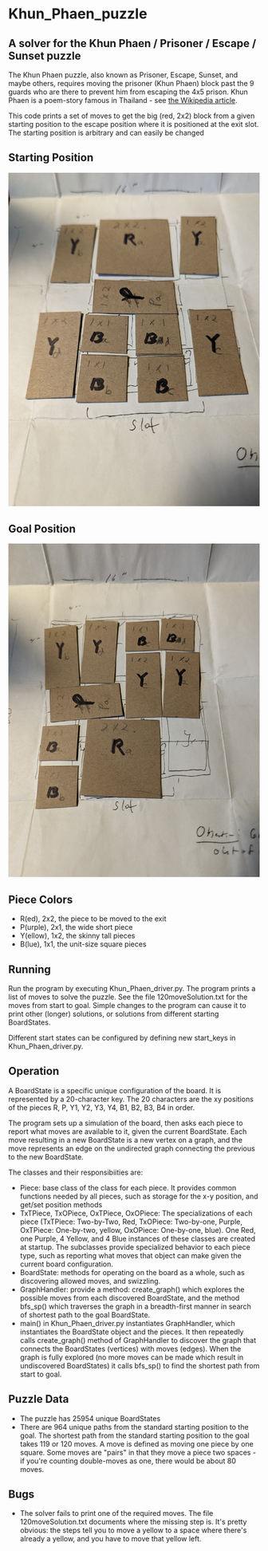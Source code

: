# Khun_Phaen_puzzle
## A solver for the Khun Phaen / Prisoner / Escape / Sunset puzzle

The Khun Phaen puzzle, also known as Prisoner, Escape, Sunset, and maybe others, requires moving the prisoner
(Khun Phaen) block past the 9 guards who are there to prevent him from escaping the 4x5 prison.
Khun Phaen is a poem-story famous in Thailand - see
[the Wikipedia article](https://en.wikipedia.org/wiki/Khun_Chang_Khun_Phaen).

This code prints a set of moves to get the big (red, 2x2) block from a given starting position to the escape position
where it is positioned at the exit slot. The starting position is arbitrary and can easily be changed

## Starting Position
![end pos](images/PXL_20231230_164624583.jpg)

## Goal Position
![start pos](images/PXL_20231230_164536931.jpg)

## Piece Colors
- R(ed), 2x2, the piece to be moved to the exit
- P(urple), 2x1, the wide short piece
- Y(ellow), 1x2, the skinny tall pieces
- B(lue), 1x1, the unit-size square pieces

## Running
Run the program by executing Khun_Phaen_driver.py. The program prints a list of moves
to solve the puzzle. See the file 120moveSolution.txt for the moves from start to goal.
Simple changes to the program can cause it to print other (longer) solutions, or solutions
from different starting BoardStates.

Different start states can be configured by defining new start_keys in Khun_Phaen_driver.py.

## Operation
A BoardState is a specific unique configuration of the board. It is
represented by a 20-character key. The
20 characters are the xy positions of the pieces R, P, Y1, Y2, Y3, Y4, B1, B2, B3, B4 in order.

The program sets up a simulation of the board, then asks each piece to report what moves are
available to it, given the current BoardState. Each move resulting in a new BoardState is
a new vertex on a graph, and the move represents an edge on the undirected graph connecting
the previous to the new BoardState.

The classes and their responsibiities are:
- Piece: base class of the class for each piece. It provides common functions needed by all
pieces, such as storage for the x-y position, and get/set position methods
- TxTPiece, TxOPiece, OxTPiece, OxOPiece: The specializations of each piece (TxTPiece: Two-by-Two,
Red, TxOPiece: Two-by-one, Purple, OxTPiece: One-by-two, yellow, OxOPiece: One-by-one, blue).
One Red, one Purple, 4 Yellow, and 4 Blue instances of these classes are created at startup.
The subclasses provide specialized behavior to each piece type, such as reporting what moves
that object can make given the current board configuration.
- BoardState: methods for operating on the board as a whole, such as discovering allowed moves,
and swizzling.
- GraphHandler: provide a method: create_graph() which explores the possible moves from
each discovered BoardState, and the method bfs_sp() which traverses the graph in a breadth-first
manner in search of shortest path to the goal BoardState.
- main() in Khun_Phaen_driver.py instantiates GraphHandler, which instantiates the BoardState
object and the pieces. It then repeatedly calls create_graph() method of GraphHandler to
discover the graph that connects the BoardStates (vertices) with moves (edges). When the
graph is fully explored (no more moves can be made which result in undiscovered BoardStates)
it calls bfs_sp() to find the shortest path from start to goal.

## Puzzle Data
- The puzzle has 25954 unique BoardStates
- There are 964 unique paths from the standard starting position to the goal. The shortest path
from the standard starting position to the goal takes 119 or 120 moves. A move is defined
as moving one piece by one square. Some moves are "pairs" in that they move a piece two
spaces - if you're counting double-moves as one, there would be about 80 moves.

## Bugs
- The solver fails to print one of the required moves. The file 120moveSolution.txt
documents where the missing step is. It's pretty obvious: the steps tell you to move
a yellow to a space where there's already a yellow, and you have to move that yellow left.
